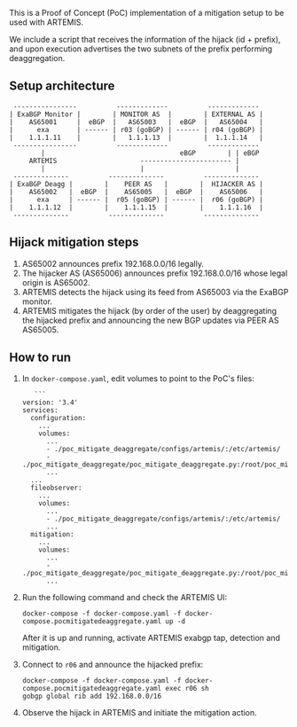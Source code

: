 This is a Proof of Concept (PoC) implementation of a mitigation setup to be used with ARTEMIS.

We include a script that receives the information of the hijack (id + prefix), and upon
execution advertises the two subnets of the prefix performing deaggregation.

## Setup architecture

```
 ----------------          -------------          -------------
| ExaBGP Monitor |        | MONITOR AS  |        | EXTERNAL AS |
|    AS65001     |  eBGP  |   AS65003   |  eBGP  |   AS65004   |
|      exa       | ------ | r03 (goBGP) | ------ | r04 (goBGP) |
|    1.1.1.11    |        |   1.1.1.13  |        |  1.1.1.14   |
 ----------------          -------------          -------------
        |                                  eBGP        | | eBGP
     ARTEMIS                     ----------------------- |
        |                        |                       |
 --------------          --------------          --------------
| ExaBGP Deagg |        |    PEER AS   |        |  HIJACKER AS |
|    AS65002   |  eBGP  |    AS65005   |  eBGP  |    AS65006   |
|      exa     | ------ |  r05 (goBGP) | ------ |  r06 (goBGP) |
|    1.1.1.12  |        |    1.1.1.15  |        |    1.1.1.16  |
 --------------          --------------          --------------
```

## Hijack mitigation steps
1. AS65002 announces prefix 192.168.0.0/16 legally.
2. The hijacker AS (AS65006) announces prefix 192.168.0.0/16 whose legal origin is AS65002.
3. ARTEMIS detects the hijack using its feed from AS65003 via the ExaBGP monitor.
4. ARTEMIS mitigates the hijack (by order of the user) by deaggregating the hijacked prefix and announcing the new
BGP updates via PEER AS AS65005.

## How to run

1. In `docker-compose.yaml`, edit volumes to point to the PoC's files:

    ```
       ```
    version: '3.4'
    services:
      configuration:
        ...
        volumes:
          ...
          - ./poc_mitigate_deaggregate/configs/artemis/:/etc/artemis/
          - ./poc_mitigate_deaggregate/poc_mitigate_deaggregate.py:/root/poc_mitigate_deaggregate.py
          ...
      ...
      fileobserver:
        ...
        volumes:
          ...
          - ./poc_mitigate_deaggregate/configs/artemis/:/etc/artemis/
          ...
      mitigation:
        ...
        volumes:
          ...
          - ./poc_mitigate_deaggregate/poc_mitigate_deaggregate.py:/root/poc_mitigate_deaggregate.py
          ...
    ```

2. Run the following command and check the ARTEMIS UI:

   ```
   docker-compose -f docker-compose.yaml -f docker-compose.pocmitigatedeaggregate.yaml up -d
   ```

   After it is up and running, activate ARTEMIS exabgp tap, detection and mitigation.

3. Connect to `r06` and  announce the hijacked prefix:

   ```
   docker-compose -f docker-compose.yaml -f docker-compose.pocmitigatedeaggregate.yaml exec r06 sh
   gobgp global rib add 192.168.0.0/16
   ```

4. Observe the hijack in ARTEMIS and initiate the mitigation action.
